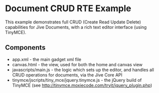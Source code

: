 # Document CRUD RTE Example

This example demonstrates full CRUD (Create Read Update Delete) capabilities for Jive Documents, with a rich text editor interface (using TinyMCE).

## Components

* app.xml - the main gadget xml file
* canvas.html - the view, used for both the home and canvas view
* javascripts/main.js - the logic which sets up the editor, and handles all CRUD operations for documents, via the Jive Core API
* tinymce/jscripts/tiny_mce/jquery.tinymce.js - the jQuery build of TinyMCE (see http://tinymce.moxiecode.com/tryit/jquery_plugin.php)
